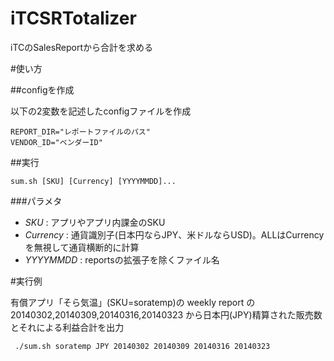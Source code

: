 iTCSRTotalizer
==============

iTCのSalesReportから合計を求める

#使い方

##configを作成

以下の2変数を記述したconfigファイルを作成

    REPORT_DIR="レポートファイルのパス"
    VENDOR_ID="ベンダーID"

##実行

`sum.sh [SKU] [Currency] [YYYYMMDD]...`

###パラメタ
* *SKU* : アプリやアプリ内課金のSKU
* *Currency* : 通貨識別子(日本円ならJPY、米ドルならUSD)。ALLはCurrencyを無視して通貨横断的に計算
* *YYYYMMDD* : reportsの拡張子を除くファイル名

#実行例

有償アプリ「そら気温」(SKU=soratemp)の weekly report の 20140302,20140309,20140316,20140323 から日本円(JPY)精算された販売数とそれによる利益合計を出力

` ./sum.sh soratemp JPY 20140302 20140309 20140316 20140323`